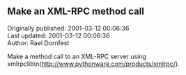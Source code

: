 ## Make an XML-RPC method call  
Originally published: 2001-03-12 00:06:36  
Last updated: 2001-03-12 00:06:36  
Author: Rael Dornfest  
  
Make a method call to an XML-RPC server using xmlrpclib\n(http://www.pythonware.com/products/xmlrpc/).